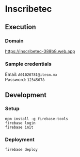 # Inscribetec

## Execution

### Domain
https://inscribetec-388b8.web.app

### Sample credentials
Email: `A01020781@itesm.mx`    
Password: `12345678`   

## Development   

### Setup

    npm install -g firebase-tools   
    firebase login    
    firebase init   

### Deployment

`firebase deploy`   